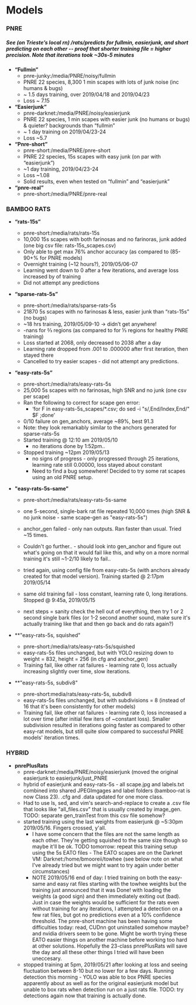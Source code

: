 # Models
### PNRE
##### See (on Trieste’s local rn) /rats/predicts for fullmin, easierjunk, and short predicting on each other -- proof that shorter training file = higher precision. Note that iterations took ~30s-5 minutes
* **“Fullmin”**
  * pnre-junky:/media/PNRE/noisy/fullmin 
  * PNRE 22 species, 8,300 1 min scapes with lots of junk noise (inc humans & bugs)
  * ~ 1.5 days training, over 2019/04/18 and 2019/04/23
  * Loss ~ 7.15
* **“Easierjunk”**
  * pnre-darknet:/media/PNRE/noisy/easierjunk
  * PNRE 22 species, 1 min scapes with easier junk (no humans or bugs) & quieter? backgrounds than “fullmin”
  * ~ 1 day training on 2019/04/23-24
  * Loss ~5.7
* **“Pnre-short”**
  * pnre-short:/media/PNRE/pnre-short
  * PNRE 22 species, 15s scapes with easy junk (on par with “easierjunk”)
  * ~1 day training, 2019/04/23-24
  * Loss ~1.08
  * Solid results, even when tested on “fullmin” and “easierjunk”
* **“pnre-real”**
  * pnre-short:/media/PNRE/pnre-real

### BAMBOO RATS
* **“rats-15s”**
  * pnre-short:/media/rats/rats-15s
  * 10,000 15s scapes with both farinosas and no farinoras, junk added (one big csv file: rats-15s_scapes.csv)
  * Only able to get max 76% anchor accuracy (as compared to (85-90+% for PNRE models)
  * Overnight training (~12 hours?), 2019/05/06-07
  * Learning went down to 0 after a few iterations, and average loss increased by of training
  * Did not attempt any predictions
* **“sparse-rats-5s”**
  * pnre-short:/media/rats/sparse-rats-5s
  * 21870 5s scapes with no farinosas & less, easier junk than “rats-15s” (no bugs)
  * ~18 hrs training, 2019/05/09-10 -> didn’t get anywhere!
  * -nans for ⅔ regions (as compared to for ⅓ regions for healthy PNRE training)
  * Loss started at 2068, only decreased to 2038 after a day
  * Learning rate dropped from .001 to .000000 after first iteration, then stayed there
  * Cancelled to try easier scapes - did not attempt any predictions.
* **“easy-rats-5s”**
  * pnre-short:/media/rats/easy-rats-5s
  * 25,000 5s scapes with no farinosas, high SNR and no junk (one csv per scape)
  * Ran the following to correct for scape gen error:
    * ‘for F in easy-rats-5s_scapes/*.csv; do sed -i "s/,End/Index,End/" $F ;done’
  * 0/10 failure on gen_anchors, average ~89%, best 91.3
  * Note: they look remarkably similar to the anchors generated  for sparse-rats-5s
  * Started training @ 12:10 am 2019/05/10
    * no iterations done by 1:52pm..
  * Stopped training ~12pm 2019/05/13
    * no signs of progress - only progressed through 25 iterations, learning rate still 0.00000, loss stayed about constant
    * Need to find a bug somewhere! Decided to try some rat scapes using an old PNRE setup.
 * **"easy-rats-5s-same"**
   * pnre-short:/media/rats/easy-rats-5s-same
   * one 5-second, single-bark rat file repeated 10,000 times (high SNR & no junk noise - same scape-gen as "easy-rats-5s")
   * anchor_gen failed - only nan outputs. Ran faster than usual. Tried ~15 times.
   * Couldn't go further.. - should look into gen_anchor and figure out what's going on that it would fail like this, and why on a more normal training it's still ~1-2/10 likely to fail..
   
   * tried again, using config file from easy-rats-5s (with anchors already created for that model version). Training started @ 2:17pm 2019/05/14
   * same old training fail - loss constant, learning rate 0, long iterations. Stopped @ 9:45a, 2019/05/15
   * next steps = sanity check the hell out of everything, then try 1 or 2 second single bark files (or 1-2 second another sound, make sure it's actually training like that and then go back and do rats again?)
   
 * **"easy-rats-5s, squished"
   * pnre-short:/media/rats/easy-rats-5s/squished
   * easy-rats-5s files unchanged, but with YOLO resizing down to weight = 832, height = 256 (in cfg and anchor_gen)
   * Training fail, like other rat failures - learning rate 0, loss actually increasing slightly over time, slow iterations.
 * **"easy-rats-5s, subdiv8"
   * pnre-short:media/rats/easy-rats-5s, subdiv8
   * easy-rats-5s files unchanged, but with subdivisions = 8 (instead of 16 that it's been consistently for other models)
   * Training fail, like other rat failures - learning rate 0, loss increased a lot over time (after initial few iters of ~constant loss). Smaller subdivision resulted in iterations going faster as compared to other easy-rat models, but still quite slow compared to successful PNRE models' iteration times.


### HYBRID
* **pnrePlusRats**
  * pnre-darknet:/media/PNRE/noisy/easierjunk (moved the original easierjunk to easierjunk/just_PNRE
  * hybrid of easierjunk and easy-rats-5s - all scape.jpg and labels.txt combined into shared JPEGImgages and label folders (bamboo-rat is now Class 23). .cfg and .data updated for one more class.
  * Had to use ls, sed, and vim's search-and-replace to create a .csv file that looks like "all_files.csv" that is usually created by image_gen. TODO: separate gen_trainTest from this csv file somehow?
  * started training using the last weights from easierjunk @ ~5:30pm 2019/05/16. Fingers crossed, y'all.
    * I have some concern that the files are not the same length as each other. They're getting squished to the same size though so maybe it'll be ok. TODO tomorrow: repeat this training setup using the 5s EATO files - The EATO scapes are on the Darknet VM: Darknet:/home/bmooreii/towhee (see below note on what I've already tried but we might want to try again under better circumstances)
     * NOTE 2019/05/16 end of day: I tried training on both the easy-same and easy rat files starting with the towhee weights but the training just announced that it was Done! with loading the weights (a good sign) and then immediately exiting out (bad). Just in case the weights would be sufficient for the rats even without training for any iterations, I attempted a detection on a few rat files, but got no predictions even at a 10% confidence threshold. The pnre-short machine has been having some difficulties today: read, CUDnn got uninstalled somehow maybe? and nvidia drivers seem to be gone. Might be worth trying these EATO easier things on another machine before working too hard at other solutions. Hopefully the 23-class pnrePlusRats will save the day and all these other things I tried will have been uneccesary.
   * stopped training at 5pm, 2019/05/21 after looking at loss and seeing fluctuation between 8-10 but no lower for a few days. Running detection this morning - YOLO was able to box PNRE species apparently about as well as for the original easierjunk model but unable to box rats when detection run on a just rats file. TODO: try detections again now that training is actually done.
   
    

